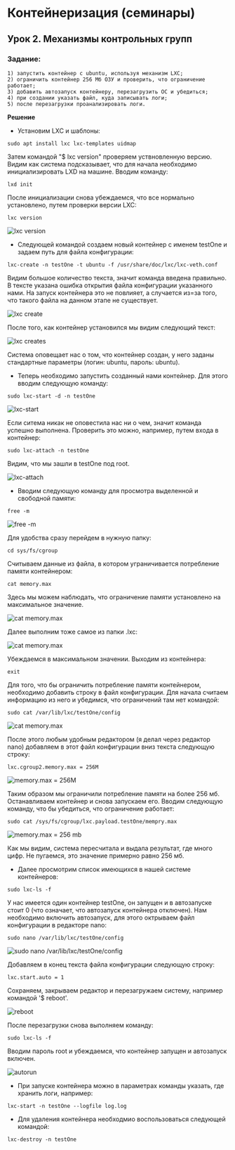 # Контейнеризация (семинары)
## Урок 2. Механизмы контрольных групп
### **Задание:**
    1) запустить контейнер с ubuntu, используя механизм LXC;
    2) ограничить контейнер 256 Мб ОЗУ и проверить, что ограничение работает;
    3) добавить автозапуск контейнеру, перезагрузить ОС и убедиться;
    4) при создании указать файл, куда записывать логи;
    5) после перезагрузки проанализировать логи.
**Решение**

* Установим LXC и шаблоны:
```
sudo apt install lxc lxc-templates uidmap
```

Затем командой "$ lxc version" проверяем уствновленную версию. Видим как система подсказывает, что для начала необходимо инициализировать LXD на машине. Вводим команду:
```
lxd init
```

После инициализации снова убеждаемся, что все нормально установлено, путем проверки версии LXC:
```
lxc version
```

![lxc version](https://github.com/Terekhov-A-S/Containerization-Seminar_2/blob/main/source/20-19-21.png)

* Следующей командой создаем новый контейнер с именем testOne и задаем путь для файла конфигурации:
```
lxc-create -n testOne -t ubuntu -f /usr/share/doc/lxc/lxc-veth.conf 
```

Видим большое количество текста, значит команда введена правильно. В тексте указана ошибка открытия файла конфигурации указанного нами. На запуск контейнера это не повлияет, а случается из=за того, что такого файла на данном этапе не существует.

![lxc create](https://github.com/Terekhov-A-S/Containerization-Seminar_2/blob/main/source/20-32-30.png)


После того, как контейнер установился мы видим следующий текст:

![lxc creates](https://github.com/Terekhov-A-S/Containerization-Seminar_2/blob/main/source/20-42-39.png)

Система оповещает нас о том, что контейнер создан, у него заданы стандартные параметры (логин: ubuntu, пароль: ubuntu).


* Теперь необходимо запустить созданный нами контейнер. Для этого вводим следующую команду:
```
sudo lxc-start -d -n testOne
```

![lxc-start](https://github.com/Terekhov-A-S/Containerization-Seminar_2/blob/main/source/21-24-36.png)

Если ситема никак не оповестила нас ни о чем, значит команда успешно выполнена. Проверить это можно, например, путем входа в контейнер:
```
sudo lxc-attach -n testOne
```

Видим, что мы зашли в testOne под root.

![lxc-attach](https://github.com/Terekhov-A-S/Containerization-Seminar_2/blob/main/source/21-25-25.png)


* Вводим следующую команду для просмотра выделенной и свободной памяти:
```
free -m
```

![free -m](https://github.com/Terekhov-A-S/Containerization-Seminar_2/blob/main/source/21-26-00.png)


Для удобства сразу перейдем в нужную папку:
```
cd sys/fs/cgroup
```

Считываем данные из файла, в котором уграничивается потребление памяти контейнером:
```
cat memory.max
```
Здесь мы можем наблюдать, что ограничение памяти установлено на максимальное значение.

![cat memory.max](https://github.com/Terekhov-A-S/Containerization-Seminar_2/blob/main/source/21-31-24.png)

Далее выполним тоже самое из папки .lxc:

![cat memory.max](https://github.com/Terekhov-A-S/Containerization-Seminar_2/blob/main/source/21-58-06.png)

Убеждаемся в максимальном значении. Выходим из контейнера:
```
exit
```


Для того, что бы ограничить потребление памяти контейнером, необходимо добавить строку в файл конфигурации. Для начала считаем информацию из него и убедимся, что ограничений там нет командой:
```
sudo cat /var/lib/lxc/testOne/config
```

![cat memory.max](https://github.com/Terekhov-A-S/Containerization-Seminar_2/blob/main/source/21-59-32.png)


После этого любым удобным редактором (я делал через редактор nano) добавляем в этот файл конфигурации вниз текста следующую строку:

```
lxc.cgroup2.memory.max = 256M
```

![memory.max = 256M](https://github.com/Terekhov-A-S/Containerization-Seminar_2/blob/main/source/22-01-40.png)


Таким образом мы ограничили потребление памяти на более 256 мб.
Останавливаем контейнер и снова запускаем его.
Вводим следующую команду, что бы убедиться, что ограничение работает:
```
sudo cat /sys/fs/cgroup/lxc.payload.testOne/mempry.max
```

![memory.max = 256 mb](https://github.com/Terekhov-A-S/Containerization-Seminar_2/blob/main/source/22-04-11.png)

Как мы видим, система пересчитала и выдала результат, где много цифр. Не пугаемся, это значение примерно равно 256 мб.


* Далее просмотрим список имеющихся в нашей системе контейнеров:
```
sudo lxc-ls -f
```
 У нас имеется один контейнер testOne, он запущен и в автозапуске стоит 0 (что означает, что автозапуск контейнера отключен).
 Нам необходимо включить автозапуск, для этого октрываем файл конфигурации в редакторе nano:
```
sudo nano /var/lib/lxc/testOne/config
```

![sudo nano /var/lib/lxc/testOne/config](https://github.com/Terekhov-A-S/Containerization-Seminar_2/blob/main/source/22-04-56.png)

Добавляем в конец текста файла конфигурации следующую строку:
```
lxc.start.auto = 1
```

Сохраняем, закрываем редактор и перезагружаем систему, например командой '$ reboot'.

![reboot](https://github.com/Terekhov-A-S/Containerization-Seminar_2/blob/main/source/22-06-03.png)


После перезагрузки снова выполняем команду:

```
sudo lxc-ls -f
```

Вводим пароль root и убеждаемся, что контейнер запущен и автозапуск включен.

![autorun](https://github.com/Terekhov-A-S/Containerization-Seminar_2/blob/main/source/22-08-30.png)


* При запуске контейнера можно в параметрах команды указать, где хранить логи, например:
```
lxc-start -n testOne --logfile log.log
```


* Для удаления контейнера необходмио воспользоваться следующей командой:
```
lxc-destroy -n testOne
```
